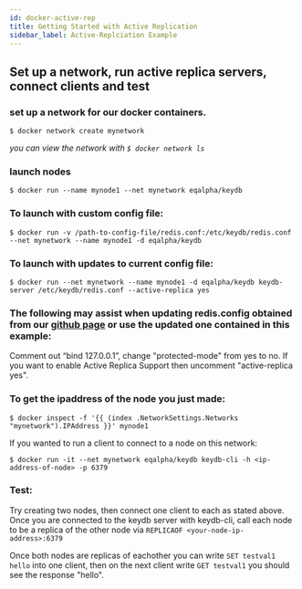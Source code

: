 ```yaml
---
id: docker-active-rep
title: Getting Started with Active Replication
sidebar_label: Active-Replciation Example
---
```


## Set up a network, run active replica servers, connect clients and test 

### set up a network for our docker containers. 
```
$ docker network create mynetwork		
```
*you can view the network with ` $ docker network ls `*
### launch nodes
```
$ docker run --name mynode1 --net mynetwork eqalpha/keydb
```
### To launch with custom config file:
```
$ docker run -v /path-to-config-file/redis.conf:/etc/keydb/redis.conf --net mynetwork --name mynode1 -d eqalpha/keydb
```
### To launch with updates to current config file:
```
$ docker run --net mynetwork --name mynode1 -d eqalpha/keydb keydb-server /etc/keydb/redis.conf --active-replica yes
```
### The following may assist when updating redis.config obtained from our [github page](https://github.com/johnsully/keydb) or use the updated one contained in this example:
Comment out “bind 127.0.0.1”, change "protected-mode" from yes to no. If you want to enable Active Replica Support then uncomment "active-replica yes".
### To get the ipaddress of the node you just made: 
```
$ docker inspect -f '{{ (index .NetworkSettings.Networks "mynetwork").IPAddress }}' mynode1
```
If you wanted to run a client to connect to a node on this network:
```
$ docker run -it --net mynetwork eqalpha/keydb keydb-cli -h <ip-address-of-node> -p 6379
```

### Test:
Try creating two nodes, then connect one client to each as stated above. Once you are connected to the keydb server with keydb-cli, call each node to be a replica of the other node via ` REPLICAOF <your-node-ip-address>:6379 `

Once both nodes are replicas of eachother you can write ` SET testval1 hello ` into one client, then on the next client write ` GET testval1 ` you should see the response "hello".
